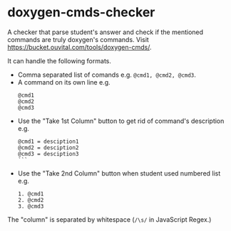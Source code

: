# doxygen-cmds-checker

A checker that parse student's answer and check if the mentioned commands are truly doxygen's commands. Visit https://bucket.ouvital.com/tools/doxygen-cmds/.

It can handle the following formats.

- Comma separated list of comands e.g. `@cmd1, @cmd2, @cmd3`.
- A command on its own line e.g.
  ```plain
  @cmd1
  @cmd2
  @cmd3
  ```
- Use the "Take 1st Column" button to get rid of command's description e.g.
  ````plain
  @cmd1 = desciption1
  @cmd2 = desciption2
  @cmd3 = desciption3
  ```
- Use the "Take 2nd Column" button when student used numbered list e.g.
  ```plain
  1. @cmd1
  2. @cmd2
  3. @cmd3
  ```

The "column" is separated by whitespace (`/\s/` in JavaScript Regex.)
